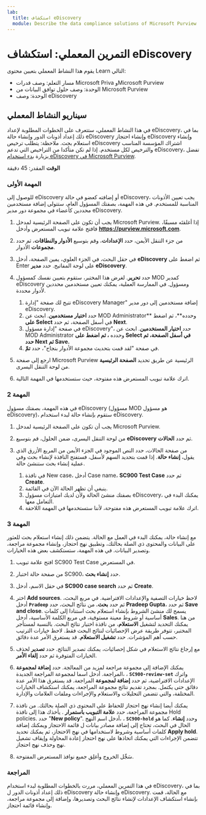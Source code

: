 ```yaml
---
lab:
  title: استكشاف eDiscovery
  module: Describe the data compliance solutions of Microsoft Purview
---
```


# التمرين المعملي: استكشاف eDiscovery

يقوم هذا النشاط المعملي بتعيين محتوى Learn التالي:

- مسار التعلم: وصف قدرات Microsoft Priva وMicrosoft Purview
- الوحدة: وصف حلول توافق البيانات من Microsoft Purview
- الوحدة: وصف eDiscovery

## سيناريو النشاط المعملي

في هذا النشاط المعملي، ستتعرف على الخطوات المطلوبة لإعداد eDiscovery، بما في ذلك إعداد أذونات الدور وإنشاء حالة eDiscovery وإنشاء احتجاز eDiscovery وإنشاء استعلام بحث.  ملاحظة: يتطلب ترخيص eDiscovery اشتراك المؤسسة المناسب والترخيص لكل مستخدم. إذا لم تكن متأكدا من التراخيص التي تدعم eDiscovery، تفضل بزيارة [بدء استخدام eDiscovery في Microsoft Purview](https://docs.microsoft.com/microsoft-365/compliance/get-started-core-ediscovery?view=o365-worldwide).

**الوقت** المقدر: 45 دقيقة

### المهمة الأولى

للوصول إلى eDiscovery أو إضافته كعضو في حالة eDiscovery، يجب تعيين الأذونات المناسبة للمستخدم. في هذه المهمة، بصفتك المسؤول العام، ستتولى إضافة مستخدمين محددين كأعضاء في مجموعة دور مدير eDiscovery.

1. يجب أن تكون على الصفحة الرئيسية لمدخل Microsoft Purview.  إذا أغلقتَه مسبقًا، فافتح علامة تبويب المستعرض وأدخل **https://purview.microsoft.com**.

1. من جزء التنقل الأيمن، حدد **الإعدادات**، وقم بتوسيع **الأدوار والنطاقات**، ثم حدد **مجموعات** الأدوار.

1. في حقل البحث، في الجزء العلوي، يمين الصفحة، أدخل **eDiscovery** ثم اضغط على Enter على لوحة المفاتيح.  حدد **مدير eDiscovery**.

1. حدد **تحرير**. لغرض هذا المختبر، ستقوم بتعيين نفسك كمسؤول MOD كمدير eDiscovery ومسؤول.  في الممارسة العملية، يمكنك تعيين مستخدمين محددين لأدوار محددة.
    1. تتيح لك صفحة "إدارة eDiscovery Manager" إضافة مستخدمين إلى دور مدير eDiscovery.
    1. حدد **اختيار مستخدمين**. ابحث عن MOD Administrator** وحدده**، ثم اضغط **على Select** في أسفل الصفحة، ثم حدد **Next**.
    1. في صفحة "إدارة مسؤول eDiscovery"، حدد **اختيار المستخدمين**. ابحث عن MOD Administrator وحدده **، ثم اضغط **على Select** في أسفل الصفحة، ثم حدد **Next** ثم **Save**.**
    1. في صفحة "لقد قمت بتحديث مجموعة الأدوار بنجاح"، حدد **تمّ**.

1. ارجع إلى صفحة Microsoft Purview الرئيسية عن طريق تحديد **الصفحة الرئيسية** من لوحة التنقل اليسرى.

1. اترك علامة تبويب المستعرض هذه مفتوحة، حيث ستستخدمها في المهمة التالية.

### المهمة 2

في هذه المهمة، بصفتك مسؤول eDiscovery (مسؤول MOD هو مسؤول eDiscovery)، ستقوم بإنشاء حالة لبدء استخدام eDiscovery.

1. يجب أن تكون على الصفحة الرئيسية لمدخل Microsoft Purview.

1. من لوحة التنقل اليسرى، ضمن الحلول، قم بتوسيع **eDiscovery** ثم حدد **الحالات**.

1. من صفحة الحالات، حدد النص الموجود في الجزء الأيمن من المربع الأزرق الذي يقول، **إنشاء حالة**.  إذا قمت بتحديد السهم لأسفل، فستفتح النافذة لإنشاء بحث وفي عملية إنشاء بحث ستنشئ حالة.
    1. في نافذة New case، أدخل Case name، **SC900 Test Case** ثم حدد **Create**.
    1. ينبغي أن تظهر الحالة الآن في القائمة.
    1. بصفتك منشئ الحالة ولأن لديك امتيازات مسؤول eDiscovery، يمكنك البدء في التعامل معها.  
    1. اترك علامة تبويب المستعرض هذه مفتوحة، لأننا ستستخدمها في المهمة اللاحقة.

### المهمة 3

مع إنشاء حالة، يمكنك البدء في العمل مع الحالة. يتضمن ذلك إنشاء استعلام بحث للعثور على البيانات والمحتوى ذي الصلة بحالتك، وتطبيق نهج احتجاز، وإنشاء مجموعة مراجعة، وتصدير البيانات. في هذه المهمة، ستستكشف بعض هذه الخيارات.

1. افتح علامة تبويب SC900 Test Case في المستعرض.

1. من صفحة حالة اختبار SC900، حدد  **إنشاء بحث**.

1. في حقل الاسم، أدخل **SC900 case search** ثم حدد **Create**.

1. اختر **Add sources**. لاحظ خيارات التصفية والإعدادات الافتراضية. في مربع البحث، أدخل **`Pradeep`** ثم حدد **بحث.** من نتائج البحث، حدد **Pradeep Gupta**، ثم حدد **Save and close**. يسمح لك منشئ الشروط بإنشاء استعلام بحث استنادا إلى كلمات أساسية أو شروط معينة مستوفية، في مربع الكلمة الأساسية، أدخل **Sales**. من هنا يمكنك التحديد لتشغيل **الاستعلام**، من نافذة اختيار نتائج البحث. بالنسبة لمستأجر المختبر، تتوفر طريقة عرض الإحصائيات لنتائج البحث فقط. لاحظ خيارات الترتيب حسب أهم المؤشرات. حدد **تشغيل الاستعلام**.  قد يستغرق الأمر عدة دقائق.

1. مع إرجاع نتائج الاستعلام في شكل إحصائيات، يمكنك تصدير النتائج.  حدد **تصدير** لحذف الخيارات المتوفرة ثم حدد **إلغاء الأمر**.

1. يمكنك الإضافة إلى مجموعة مراجعة لمزيد من المعالجة.  حدد **إضافة لمجموعة** المراجعة. أدخل اسما لمجموعة المراجعة الجديدة، ، **`SC900-review-set`** واترك الإعدادات الافتراضية، ثم حدد **إضافة لمجموعة** المراجعة. قد يستغرق هذا الأمر عدة دقائق حتى يكتمل. بمجرد تقديم نتائج مجموعة المراجعة، يمكنك استكشاف الخيارات المختلفة، والتي تتضمن التحليلات والاستعلام والإجراءات وملفات العلامات والإدارة.

1. يمكنك أيضا إنشاء نهج احتجاز للحفاظ على المحتوى ذي الصلة بحالتك. من نافذة مجموعة المراجعة، حدد **علامة التبويب باستمرار** .  يأخذك هذا إلى نافذة Hold policies. حدد "**New policy**".  أدخل اسم النهج، ، **`SC900-hold`** وحدد **إنشاء**.  كما هو الحال في البحث، تحتاج إلى إضافة مصادر بيانات ل قائمة الاحتجاز ويمكنك إضافة كلمات أساسية وشروط لاستخدامها في نهج الاحتجاز، ثم يمكنك تحديد **Apply hold**.  تتضمن الإجراءات التي يمكنك اتخاذها على نهج احتجاز إعادة المحاولة وإيقاف تشغيل نهج وحذف نهج احتجاز.

1. سَجِّل الخروج وأغلِق جميع نوافذ المستعرض المفتوحة.

### المراجعة

في هذا التمرين المعملي، مررت بالخطوات المطلوبة لبدء استخدام eDiscovery، بما في ذلك إعداد أذونات الدور ل eDiscovery وإنشاء حالة eDiscovery.  مع الحالة، قمت بإنشاء استكشاف الإعدادات لإنشاء نتائج البحث وتصديرها، وإضافة إلى مجموعة مراجعة، وإنشاء قائمة احتجاز.

